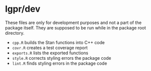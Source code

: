 # lgpr/dev

These files are only for development purposes and not a part of the package
itself. They are supposed to be run while in the package root directory.

* `cpp.R` builds the Stan functions into C++ code
* `covr.R` creates a test coverage report
* `exports.R` lists the exported functions
* `style.R` corrects styling errors the package code
* `lint.R` finds styling errors in the package code
